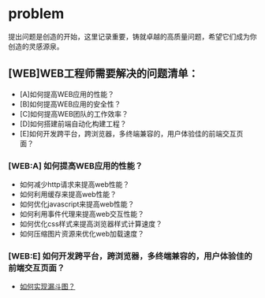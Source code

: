 # problem

提出问题是创造的开始，这里记录重要，铸就卓越的高质量问题，希望它们成为你创造的灵感源泉。

## [WEB]WEB工程师需要解决的问题清单：

* [A]如何提高WEB应用的性能？
* [B]如何提高WEB应用的安全性？
* [C]如何提高WEB团队的工作效率？
* [D]如何搭建前端自动化构建工程？
* [E]如何开发跨平台，跨浏览器，多终端兼容的，用户体验佳的前端交互页面？

### [WEB:A] 如何提高WEB应用的性能？

* 如何减少http请求来提高web性能？
* 如何利用缓存来提高web性能？
* 如何优化javascript来提高web性能？
* 如何利用事件代理来提高web交互性能？
* 如何优化css样式来提高浏览器样式计算速度？
* 如何压缩图片资源来优化web加载速度？

### [WEB:E] 如何开发跨平台，跨浏览器，多终端兼容的，用户体验佳的前端交互页面？

* [如何实现漏斗图？](https://github.com/bliky/problem/blob/master/solutions/solution_webe_chart_funnel.md)
